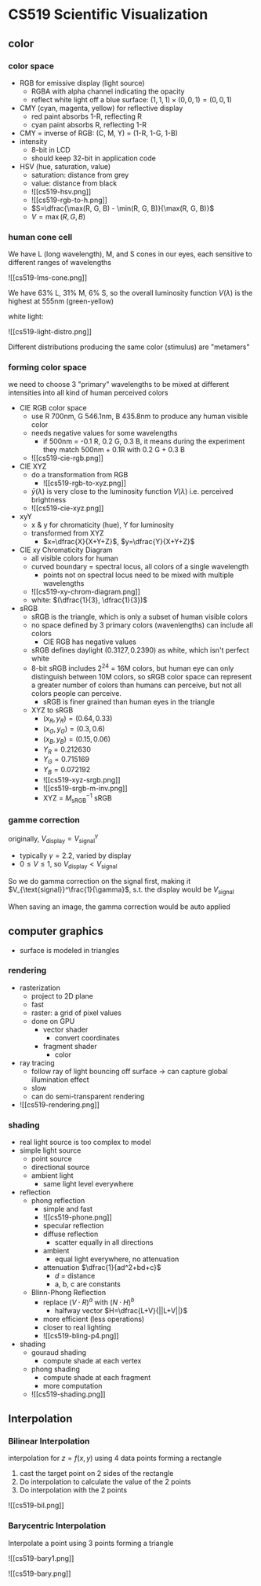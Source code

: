 # CS519 Scientific Visualization

## color

### color space

- RGB for emissive display (light source)
    - RGBA with alpha channel indicating the opacity
    - reflect white light off a blue surface: $(1, 1, 1)\times (0, 0, 1)=(0, 0, 1)$
- CMY (cyan, magenta, yellow) for reflective display
    - red paint absorbs 1-R, reflecting R
    - cyan paint absorbs R, reflecting 1-R
- CMY  = inverse of RGB: (C, M, Y) = (1-R, 1-G, 1-B)
- intensity
    - 8-bit in LCD
    - should keep 32-bit in application code
- HSV (hue, saturation, value)
    - saturation: distance from grey
    - value: distance from black
    - ![[cs519-hsv.png]]
    - ![[cs519-rgb-to-h.png]]
    - $S=\dfrac{\max(R, G, B) - \min(R, G, B)}{\max(R, G, B)}$
    - $V=\max(R, G, B)$

### human cone cell

We have L (long wavelength), M, and S cones in our eyes, each sensitive to different ranges of wavelengths

![[cs519-lms-cone.png]]

We have 63% L, 31% M, 6% S, so the overall luminosity function $V(\lambda)$ is the highest at 555nm (green-yellow)

white light:

![[cs519-light-distro.png]]

Different distributions producing the same color (stimulus) are "metamers"

### forming color space

we need to choose 3 "primary" wavelengths to be mixed at different intensities into all kind of human perceived colors

- CIE RGB color space
    - use R 700nm, G 546.1nm, B 435.8nm to produce any human visible color
    - needs negative values for some wavelengths
        - if 500nm = -0.1 R, 0.2 G, 0.3 B, it means during the experiment they match 500nm + 0.1R with 0.2 G + 0.3 B
    - ![[cs519-cie-rgb.png]]
- CIE XYZ
    - do a transformation from RGB
        - ![[cs519-rgb-to-xyz.png]]
    - $\bar{y}(\lambda)$ is very close to the luminosity function $V(\lambda)$ i.e. perceived brightness
    - ![[cs519-cie-xyz.png]]
- xyY
    - x & y for chromaticity (hue), Y for luminosity
    - transformed from XYZ
        - $x=\dfrac{X}{X+Y+Z}$, $y=\dfrac{Y}{X+Y+Z}$
- CIE xy Chromaticity Diagram
    - all visible colors for human
    - curved boundary = spectral locus, all colors of a single wavelength
        - points not on spectral locus need to be mixed with multiple wavelengths
    - ![[cs519-xy-chrom-diagram.png]]
    - white: $(\dfrac{1}{3}, \dfrac{1}{3})$
- sRGB
    - sRGB is the triangle, which is only a subset of human visible colors
    - no space defined by 3 primary colors (wavenlengths) can include all colors
        - CIE RGB has negative values
    - sRGB defines daylight $(0.3127, 0.2390)$ as white, which isn't perfect white
    - 8-bit sRGB includes $2^24$ = 16M colors, but human eye can only distinguish between 10M colors, so sRGB color space can represent a greater number of colors than humans can perceive, but not all colors people can perceive.
        - sRGB is finer grained than human eyes in the triangle
    - XYZ to sRGB
        - $(x_R, y_R)=(0.64, 0.33)$
        - $(x_G, y_G)=(0.3, 0.6)$
        - $(x_B, y_B)=(0.15, 0.06)$
        - $Y_R=0.212630$
        - $Y_G=0.715169$
        - $Y_B=0.072192$
        - ![[cs519-xyz-srgb.png]]
        - ![[cs519-srgb-m-inv.png]]
        - XYZ = $M_{\text{sRGB}}^{-1}$ sRGB

### gamme correction

originally, $V_{\text{display}}=V_{\text{signal}}^\gamma$

- typically $\gamma=2.2$, varied by display
- $0\leq V\leq 1$, so $V_{\text{display}}<V_{\text{signal}}$

So we do gamma correction on the signal first, making it $V_{\text{signal}}^\frac{1}{\gamma}$, s.t. the display would be $V_{\text{signal}}$

When saving an image, the gamma correction would be auto applied

## computer graphics

- surface is modeled in triangles

### rendering

- rasterization
    - project to 2D plane
    - fast
    - raster: a grid of pixel values
    - done on GPU
        - vector shader
            - convert coordinates
        - fragment shader
            - color
- ray tracing
    - follow ray of light bouncing off surface -> can capture global illumination effect
    - slow
    - can do semi-transparent rendering
- ![[cs519-rendering.png]]

### shading

- real light source is too complex to model
- simple light source
    - point source
    - directional source
    - ambient light
        - same light level everywhere
- reflection
    - phong reflection
        - simple and fast
        - ![[cs519-phone.png]]
        - specular reflection
        - diffuse reflection
            - scatter equally in all directions
        - ambient
            - equal light everywhere, no attenuation
        - attenuation $\dfrac{1}{ad^2+bd+c}$
            - $d$ = distance
            - a, b, c are constants
    - Blinn-Phong Reflection
        - replace $(V\cdot R)^a$ with $(N\cdot H)^b$ 
            - halfway vector $H=\dfrac{L+V}{||L+V||}$
        - more efficient (less operations)
        - closer to real lighting
        - ![[cs519-bling-p4.png]]
- shading
    - gouraud shading
        - compute shade at each vertex
    - phong shading
        - compute shade at each fragment
        - more computation
    - ![[cs519-shading.png]]

## Interpolation

### Bilinear Interpolation

interpolation for $z = f(x, y)$ using 4 data points forming a rectangle

1. cast the target point on 2 sides of the rectangle
2. Do interpolation to calculate the value of the 2 points
3. Do interpolation with the 2 points

![[cs519-bil.png]]

### Barycentric Interpolation

Interpolate a point using 3 points forming a triangle

![[cs519-bary1.png]]

![[cs519-bary.png]]